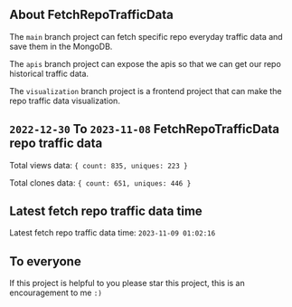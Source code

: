 ## About FetchRepoTrafficData

The `main` branch project can fetch specific repo everyday traffic data and save them in the MongoDB.

The `apis` branch project can expose the apis so that we can get our repo historical traffic data.

The `visualization` branch project is a frontend project that can make the repo traffic data visualization.

## `2022-12-30` To `2023-11-08` FetchRepoTrafficData repo traffic data

Total views data: `{ count: 835, uniques: 223 }`

Total clones data: `{ count: 651, uniques: 446 }`

## Latest fetch repo traffic data time

Latest fetch repo traffic data time: `2023-11-09 01:02:16`

## To everyone

If this project is helpful to you please star this project, this is an encouragement to me `:)`



